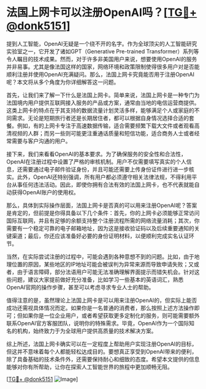 # 法国上网卡可以注册OpenAI吗？[[TG💪+ @donk5151](https://t.me/s/donk5151)]

提到人工智能，OpenAI无疑是一个绕不开的名字。作为全球顶尖的人工智能研究实验室之一，它开发了诸如GPT（Generative Pre-trained Transformer）系列等令人瞩目的技术成果。然而，对于许多非美国用户来说，想要使用OpenAI的服务并非易事。尤其是像法国这样的国家，网络环境和政策限制使得很多用户对是否能顺利注册并使用OpenAI充满疑问。那么，法国上网卡究竟能否用于注册OpenAI呢？本文将从多个角度为你详细解答这一问题。

首先，让我们来了解一下什么是法国上网卡。简单来说，法国上网卡是一种专门为法国境内用户提供互联网接入服务的产品或方案，通常由当地的电信运营商提供。这类上网卡的特点在于其支持的数据流量计划灵活多样，能够满足个人或家庭的不同需求。无论是短期旅行者还是长期居住者，都可以根据自身情况选择合适的套餐。例如，有的上网卡专注于高速数据传输，适合需要频繁下载大文件或者观看高清视频的人群；而另一些则可能更注重通话质量和短信功能，适合商务人士或者经常需要与客户沟通的用户。

接下来，我们来看看OpenAI的基本要求。为了确保服务的安全性和合法性，OpenAI在注册过程中设置了严格的审核机制。用户不仅需要填写真实的个人信息，还需要通过电子邮件验证身份，并且可能还需要上传身份证件进行进一步核实。此外，OpenAI还特别强调，所有用户都必须遵守相关法律法规，不得利用平台从事任何违法活动。因此，即使你拥有合法有效的法国上网卡，也不代表就能自动获得OpenAI账户的使用权。

那么，具体到实际操作层面，法国上网卡是否真的可以用来注册OpenAI呢？答案是肯定的，但前提是你得具备以下几个条件：首先，你的上网卡必须能够正常访问国际互联网，并且有足够的余额支持整个注册流程所需的网络流量消耗；其次，你需要有一个稳定可靠的电子邮箱地址，因为这是接收验证码以及后续重要通知的关键渠道；最后，你还应该准备好必要的身份证明材料，以便顺利完成实名认证环节。

当然，在实际尝试注册的过程中，可能会遇到各种意想不到的问题。比如，由于地理位置的原因，某些地区的IP地址可能会被误判为异常来源而导致申请失败；又或者，由于语言障碍，部分法语用户可能无法准确理解界面提示而错失机会。针对这些问题，建议大家提前做好充分准备，比如学习一些基本的英语词汇，熟悉OpenAI官网的操作步骤，甚至可以考虑寻求专业人士的帮助。

值得注意的是，虽然理论上法国上网卡是可以用来注册OpenAI的，但实际上能否成功还需视具体情况而定。如果你是一名普通的消费者，那么按照上述方法操作即可；但如果你是一位企业用户，或者希望获取更多定制化的服务，则可能需要额外联系OpenAI官方客服团队，说明你的特殊需求。毕竟，OpenAI作为一个国际知名的机构，始终致力于为全球用户提供高质量的技术解决方案。

综上所述，法国上网卡确实可以在一定程度上帮助用户实现注册OpenAI的目标，但这并不意味着每个人都能轻松达成目的。要想真正享受到OpenAI带来的便利，除了具备基础的技术条件外，还需要保持耐心和细致的态度。希望本文提供的信息能够对你有所帮助，让你在探索人工智能世界的旅程中更加顺畅无阻。

[[TG💪+ @donk5151](https://t.me/s/donk5151) ![Image](https://i.postimg.cc/rwNCRYN7/Snipaste-2025-04-30-17-27-05.png)]